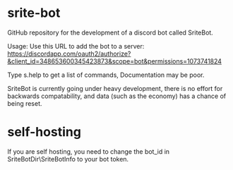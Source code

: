 # srite-bot
GitHub repository for the development of a discord bot called SriteBot.

Usage:
Use this URL to add the bot to a server: https://discordapp.com/oauth2/authorize?&client_id=348653600345423873&scope=bot&permissions=1073741824

Type s.help to get a list of commands, Documentation may be poor.

SriteBot is currently going under heavy development, there is no effort for backwards compatability, and data (such as the economy) has a chance of being reset.

# self-hosting
If you are self hosting, you need to change the bot_id in SriteBotDir\SriteBotInfo to your bot token.
